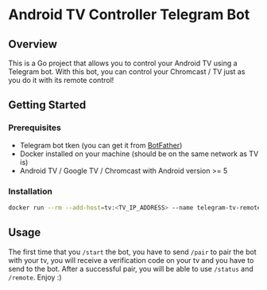 # Android TV Controller Telegram Bot

## Overview

This is a Go project that allows you to control your Android TV using a Telegram bot. With this bot, you can control your Chromcast / TV just as you do it with its remote control!

## Getting Started

### Prerequisites

- Telegram bot tken (you can get it from [BotFather](https://telegram.me/BotFather))
- Docker installed on your machine (should be on the same network as TV is)
- Android TV / Google TV / Chromcast with Android version >= 5

### Installation

```bash
docker run --rm --add-host=tv:<TV_IP_ADDRESS> --name telegram-tv-remote -e TELEGRAM_APITOKEN=<TELEGRAM_BOT_TOKEN> aminsaedi/t-bot
```

## Usage

The first time that you `/start` the bot, you have to send `/pair` to pair the bot with your tv, you will receive a verification code on your tv and you have to send to the bot.
After a successful pair, you will be able to use `/status` and `/remote`. Enjoy :)
